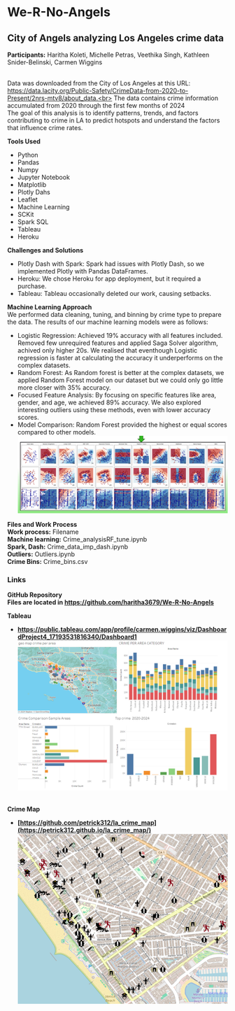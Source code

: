 # We-R-No-Angels<br>
## City of Angels analyzing Los Angeles crime data<br>

<strong>Participants:</strong> Haritha Koleti, Michelle Petras, Veethika Singh, Kathleen Snider-Belinski, Carmen Wiggins<br><br>

Data was downloaded from the City of Los Angeles at this URL: https://data.lacity.org/Public-Safety/CrimeData-from-2020-to-Present/2nrs-mtv8/about_data.<br>
The data contains crime information accumulated from 2020 through the first few months of 2024<br>
The goal of this analysis is to identify patterns, trends, and factors contributing to crime in LA to predict hotspots and understand the factors that influence crime rates.  <br>

<strong>Tools Used</strong>
  - Python
  - Pandas
  - Numpy
  - Jupyter Notebook
  - Matplotlib
  - Plotly Dahs
  - Leaflet
  - Machine Learning
  - SCKit
  - Spark SQL
  - Tableau
  - Heroku
  
<strong>Challenges and Solutions</strong>
  - Plotly Dash with Spark: Spark had issues with Plotly Dash, so we implemented Plotly with Pandas DataFrames.
  - Heroku: We chose Heroku for app deployment, but it required a purchase.
  - Tableau: Tableau occasionally deleted our work, causing setbacks.

<strong>Machine Learning Approach</strong><br>
We performed data cleaning, tuning, and binning by crime type to prepare the data. The results of our machine learning models were as follows:
  - Logistic Regression: Achieved 19% accuracy with all features included. Removed few unrequired features and applied Saga Solver algorithm, achived only higher 20s. We realised that eventhough Logistic regression is faster at calculating the accuracy it underperforms on the complex datasets.
  - Random Forest: As Random forest is better at the complex datasets, we applied Random Forest model on our dataset but we could only go little more closer with 35% accuracy.  
  - Focused Feature Analysis: By focusing on specific features like area, gender, and age, we achieved 89% accuracy. We also explored interesting outliers using these methods, even with lower accuracy scores.
  - Model Comparison: Random Forest provided the highest or equal scores compared to other models. <br>
![models](https://github.com/haritha3679/We-R-No-Angels/blob/main/static/img/ML_Model_comp.png?raw=true)


<strong>Files and Work Process</strong><br>
<strong>Work process:</strong> Filename<br>
<strong>Machine learning:</strong> Crime_analysisRF_tune.ipynb<br>
<strong>Spark, Dash:</strong>  Crime_data_imp_dash.ipynb<br>
<strong>Outliers:</strong> Outliers.ipynb<br>
<strong>Crime Bins:</strong> Crime_bins.csv<br>

### Links

<strong>GitHub Repository</story><br>
Files are located in https://github.com/haritha3679/We-R-No-Angels<br>

<strong>Tableau</strong><br>
  - https://public.tableau.com/app/profile/carmen.wiggins/viz/DashboardProject4_17193531816340/Dashboard1<br>
![tableau](https://github.com/haritha3679/We-R-No-Angels/blob/main/static/img/tableu.png?raw=true)

<br><strong>Crime Map</strong><br>
  - [https://github.com/petrick312/la_crime_map](https://petrick312.github.io/la_crime_map/)<br>
![map](https://github.com/haritha3679/We-R-No-Angels/blob/main/static/img/map.png?raw=true)



